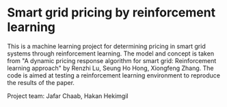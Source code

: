 # Smart grid pricing by reinforcement learning
This is a machine learning project for determining pricing in smart grid systems through reinforcement learning. The model and concept is taken from "A dynamic pricing response algorithm for smart grid: Reinforcement learning approach" by Renzhi Lu, Seung Ho Hong, Xiongfeng Zhang. The code is aimed at testing a reinforcement learning environment to reproduce the results of the paper.

Project team: Jafar Chaab, Hakan Hekimgil
